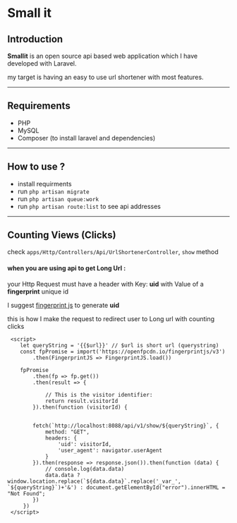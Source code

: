 # Small it

## Introduction

**Smallit** is an open source api based
web application which I have developed with Laravel.

my target is having an easy to use url shortener with most features.

---

## Requirements

* PHP
* MySQL
* Composer (to install laravel and dependencies)

---

## How to use ?

* install requirments
* run `php artisan migrate`
* run `php artisan queue:work`
* run `php artisan route:list` to see api addresses

---

## Counting Views (Clicks)

check `apps/Http/Controllers/Api/UrlShortenerController`, `show` method

#### when you are using api to get **Long Url** :

your Http Request must have a header with Key: **uid** with Value of a **fingerprint** unique id

I suggest [fingerprint js]
to generate **uid**

[fingerprint js]:https://github.com/fingerprintjs/fingerprintjs

this is how I make the request to redirect user to Long url with counting clicks

     <script>
        let queryString = '{{$url}}' // $url is short url (querystring)
        const fpPromise = import('https://openfpcdn.io/fingerprintjs/v3')
            .then(FingerprintJS => FingerprintJS.load())

        fpPromise
            .then(fp => fp.get())
            .then(result => {

                // This is the visitor identifier:
                return result.visitorId
            }).then(function (visitorId) {

       
            fetch(`http://localhost:8088/api/v1/show/${queryString}`, { 
                method: "GET",
                headers: {
                    'uid': visitorId,
                    'user_agent': navigator.userAgent
                }
            }).then(response => response.json()).then(function (data) {
                // console.log(data.data)
                data.data ? window.location.replace(`${data.data}`.replace('_var_', `${queryString}`)+'&') : document.getElementById("error").innerHTML = "Not Found";
            })
         })
     </script>
